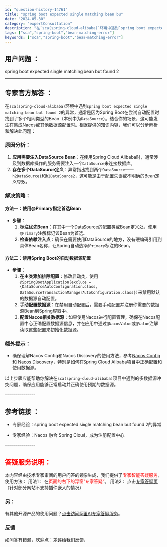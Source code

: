 ```yaml
---
id: "question-history-14761"
title: "spring boot expected single matching bean bu"
date: "2024-05-30"
category: "expertConsultation"
description: "在`sca(spring-cloud-alibaba)`环境中遇到`spring boot expected single matching bean but found 2`的异常，通常是因为Spring Boot在尝试自动配置时找到了多个相同类型的Bean（本例中为`DataSource`）。结"
tags: ["sca","spring-boot","bean-matching-error"]
keywords: ["sca","spring-boot","bean-matching-error"]
---
```


## 用户问题 ： 
 spring boot expected single matching bean but found 2  

---------------
## 专家官方解答 ：

在`sca(spring-cloud-alibaba)`环境中遇到`spring boot expected single matching bean but found 2`的异常，通常是因为Spring Boot在尝试自动配置时找到了多个相同类型的Bean（本例中为`DataSource`）。结合你的场景，这可能发生在集成Nacos或其他数据源配置时。根据提供的知识内容，我们可以分步解析和解决此问题：

### 原因分析：
1. **应用需要注入DataSource Bean**：在使用Spring Cloud Alibaba时，通常涉及到数据库操作的服务需要注入一个`DataSource`来连接数据库。
2. **存在多个DataSource定义**：异常指出找到两个`DataSource`——`h2DataSource1`和`h2DataSource2`，这可能是由于配置失误或不明确的Bean定义导致。

### 解决策略：
#### 方法一：使用@Primary指定首选Bean
- **步骤**：
  1. **标注优先Bean**：在其中一个DataSource的配置类或Bean定义处，使用`@Primary`注解标记该Bean为首选。
  2. **检查依赖注入点**：确保在需要使用DataSource的地方，没有硬编码引用到具体Bean名称，让Spring自动选择`@Primary`标注的Bean。

#### 方法二：禁用Spring Boot的自动数据源配置
- **步骤**：
  1. **在主类添加排除配置**：修改启动类，使用`@SpringBootApplication(exclude = {DataSourceAutoConfiguration.class, DataSourceTransactionManagerAutoConfiguration.class})`来禁用默认的数据源自动配置。
  2. **手动配置数据源**：在禁用自动配置后，需要手动配置并注册你需要的数据源Bean到Spring容器中。
  3. **配置Nacos相关数据源**：如果使用Nacos进行配置管理，确保在Nacos配置中心正确配置数据源信息，并在应用中通过`@NacosValue`或`@Value`注解读取这些配置来初始化数据源。

### 额外提示：
- 确保理解Nacos Config和Nacos Discovery的使用方法，参考[Nacos Config](https://github.com/spring-cloud-incubator/spring-cloud-alibaba/wiki/Nacos-config) 和 [Nacos Discovery](https://github.com/spring-cloud-incubator/spring-cloud-alibaba/wiki/Nacos-discovery)，特别是如何在Spring Cloud Alibaba项目中正确配置和使用数据源。

以上步骤应能帮助你解决在`sca(spring-cloud-alibaba)`项目中遇到的多数据源冲突问题，确保应用能够正常启动并正确使用预期的数据源。


<font color="#949494">---------------</font> 


## 参考链接 ：

* 专家经验：spring boot expected single matching bean but found 2的异常 
 
 * 专家经验：Nacos 融合 Spring Cloud，成为注册配置中心 


 <font color="#949494">---------------</font> 
 


## <font color="#FF0000">答疑服务说明：</font> 

本内容经由技术专家审阅的用户问答的镜像生成，我们提供了<font color="#FF0000">专家智能答疑服务</font>,使用方法：
用法1： 在<font color="#FF0000">页面的右下的浮窗”专家答疑“</font>。
用法2： 点击[专家答疑页](https://answer.opensource.alibaba.com/docs/intro)（针对部分网站不支持插件嵌入的情况）
### 另：


有其他开源产品的使用问题？[点击访问阿里AI专家答疑服务](https://answer.opensource.alibaba.com/docs/intro)。
### 反馈
如问答有错漏，欢迎点：[差评](https://ai.nacos.io/user/feedbackByEnhancerGradePOJOID?enhancerGradePOJOId=14765)给我们反馈。
